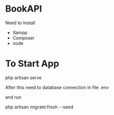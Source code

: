 # BookAPI
Need to Install 

- Xampp
- Composer
- node

# To Start App

php artisan serve

After this need to database connection in file .env 

and run 

php artisan migrate:fresh --seed

